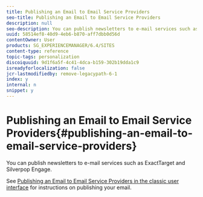 ```yaml
---
title: Publishing an Email to Email Service Providers
seo-title: Publishing an Email to Email Service Providers
description: null
seo-description: You can publish newsletters to e-mail services such as ExactTarget and Silverpop Engage
uuid: 58514ef8-40d9-4eb6-b870-aff7dbb0d56d
contentOwner: User
products: SG_EXPERIENCEMANAGER/6.4/SITES
content-type: reference
topic-tags: personalization
discoiquuid: 9d1f6a5f-4c41-4dca-b159-302b19dda1c9
isreadyforlocalization: false
jcr-lastmodifiedby: remove-legacypath-6-1
index: y
internal: n
snippet: y
---
```


# Publishing an Email to Email Service Providers{#publishing-an-email-to-email-service-providers}

You can publish newsletters to e-mail services such as ExactTarget and Silverpop Engage.

See [Publishing an Email to Email Service Providers in the classic user interface](../../classic-ui-authoring/using/classic-personalization-campaigns-email-newsletters.md) for instructions on publishing your email.

<!--
Comment Type: remark
Last Modified By: unknown unknown (ims-author-77F410094CD97C4F0A746C1B@AdobeID)
Last Modified Date: 2018-02-02T12:33:15.057-0500
<p>Drafted out content as this may have a touch-enabled equivalent. </p>
-->

<!--
Comment Type: draft

<p>This document describes how to configure AEM to publish a newsletter to these e-mail services.</p>
-->

<!--
Comment Type: draft

<note type="note">
<p>You need to configure the service provider before you can create and publish an email. See <a href="../../administering/using/exacttarget.md">Configuring ExactTarget</a> and <a href="../../administering/using/silverpop.md">Configuring Silverpop Engage</a> for more information. </p>
</note>
-->

<!--
Comment Type: draft

<p>To publish your email to the email service provider, you need to perform the following steps:</p>
<ol>
<li>Create an email.</li>
<li>Apply the Email Service configuration to the email.</li>
<li>Publish the email.</li>
</ol>
-->

<!--
Comment Type: draft

<note type="note">
<p>If you update email providers, do a flight test, or send a newsletter, these operations fail if the newsletter is not published to the Publish instance first or if the Publish instance is not available. Be sure to publish your newsletter and make sure the Publish instance is up and running.</p>
</note>
-->

<!--
Comment Type: draft

<h2>Creating an Email</h2>
-->

<!--
Comment Type: draft

<p>An email or newsletter that you want to publish to an e-mail service can be created under a campaign using the <strong>Geometrixx Newsletter</strong> template. You can also use the <strong>Geometrixx Outdoors E-Mail</strong> template. Sample email/newsletter-based on the <strong>Geometrixx Outdoors E-Mail</strong> template are available at <span class="code">http://&lt;hostname&gt;:&lt;port&gt;/cf#/content/campaigns/geometrixx-outdoors/e-mails.html</span>.</p>
<p>To create a new email that is published to the configured e-mail service:</p>
-->

<!--
Comment Type: draft

<ol>
<li><p>Go to <strong>Websites</strong> and then <strong>Campaigns</strong>. Select a campaign. </p> </li>
<li><p>Click <strong>New</strong> to open the <strong>Create Page </strong>window.</p> </li>
<li><p>Enter the title, name, and select the <strong>Geometrixx Newsletter</strong> template from the list of available templates.</p> <img imageRotate="0" src="assets/chlimage_1-6.jpeg" /></li>
<li><p>Click <strong>Create</strong>.</p> </li>
<li><p>Open the created email. </p> </li>
<li><p>Switch to design mode to select the components you want to display in the sidekick. </p> </li>
<li><p>Switch to edit mode and start adding content (text, images, <a href="#addingexacttargetemailtoolstoyouremail">email tools</a>, <a href="#addingtextandpersonalizationtooltoyouremail">personalization variables</a>, and so on) to your email. </p> <img imageRotate="0" src="assets/chlimage_1-7.jpeg" /></li>
</ol>
-->

<!--
Comment Type: draft

<h3>Adding ExactTarget Email Tools to your email</h3>
-->

<!--
Comment Type: draft

<note type="note">
<p>This section is specific to the ExactTarget service.</p>
</note>
-->

<!--
Comment Type: draft

<p>The <strong>Email Tools</strong> component for ExactTarget can add more email functionality to your email/newsletter. </p>
-->

<!--
Comment Type: draft

<ol>
<li><p>Open an email to be published to ExactTarget.</p> </li>
<li><p>Add the component <strong>ET - Email Tools </strong>to your page using the side kick. Open the component in Edit mode.</p> <img imageRotate="0" src="assets/chlimage_1.gif" /></li>
<li><p>Select an option from the <strong>Options</strong> menu:</p>
<table border="1" cellpadding="1" cellspacing="0" width="100%">
<tbody>
<tr>
<td>Physical Mailing Address (Required)</td>
<td>This component inserts the physical mailing address of your organization in your email.</td>
</tr>
<tr>
<td>Profile Center (Required)</td>
<td>The profile center is a webpage where subscribers can enter and maintain the personal information that you keep about them.</td>
</tr>
<tr>
<td>View Email as a Web Page</td>
<td>This component allows the user to view the email as a webpage.</td>
</tr>
<tr>
<td>Privacy Policy</td>
<td>This component inserts the link to your privacy policy in the email.<br /> </td>
</tr>
<tr>
<td>Unsubscribe Center</td>
<td>Gives the option to the user to unsubscribe from your mailing list.</td>
</tr>
<tr>
<td>Subscription Center</td>
<td>A subscription center is a web page where a subscriber can control the messages they receive from your organization.</td>
</tr>
<tr>
<td>Track Email Opens</td>
<td>A hidden component that allows you to use ExactTarget tracking feature.<br /> </td>
</tr>
</tbody>
</table>
<note type="note">
<p>The <strong>Options</strong> drop-down menu is only populated if ExactTarget configuration is applied to the email. See <a href="#applyingemailserviceconfigurationtoemailsettings">Applying Email Service Configuration to Email Settings</a> for more information.</p>
</note></li>
<li><p>Publish the email to ExactTarget.</p> <p>The email with the email tools is available for use in the configured ExactTarget account.</p> </li>
</ol>
-->

<!--
Comment Type: draft

<note type="note">
<ul>
<li>The URLs within the email tools are replaced (in the received email) by their actual values only when an email is sent using <strong>Simple Send</strong> or <strong>Guided Send</strong> but not <strong>Test Send</strong>.</li>
<li>Two of the email tools are required: <strong>Physical Mailing Address (Required)</strong> and <strong>Profile Center (Required)</strong>. When the email is published to ExactTarget, these two email-tools are added to the bottom of every mail by default.</li>
</ul>
</note>
-->

<!--
Comment Type: draft

<h3>Adding Text and Personalization tool to your e-mail</h3>
-->

<!--
Comment Type: draft

<p>You can add personalized fields in an email by adding the <strong>Text and Personalization</strong> component to the page:</p>
-->

<!--
Comment Type: draft

<ol>
<li><p>Open the e-mail to be published to your e-mail service.</p> </li>
<li><p>To enable personalization field from your email service, add the framework configuration while configuring the email service. See <a href="../../administering/using/silverpop.md">configuring Silverpop Engage</a> and <a href="../../administering/using/exacttarget.md">configuring Exact Target</a> for more information.</p> </li>
<li><p>nAdd the component <strong>Text & Personalization</strong> from the sidekick. This component is the part of newsletter group. Open this component in the edit mode.</p> <img imageRotate="0" src="assets/chlimage_1-365.png" /></li>
<li><p>Add the required personalized field to the text by selecting the field from the drop-down menu and clicking <strong>Insert</strong>.</p> </li>
<li><p>Click <strong>OK </strong>to finish.</p> </li>
</ol>
-->

<!--
Comment Type: draft

<h2>Applying E-mail Service Configuration to E-mail Settings</h2>
-->

<!--
Comment Type: draft

<p>To apply your E-mail service configuration to a newsletter:</p>
-->

<!--
Comment Type: draft

<ol>
<li><p>Create an E-mail Service configuration. </p> </li>
<li><p>Open your email/newsletter.</p> </li>
<li><p>Open the email/newsletter settings by either clicking <strong>Settings</strong> or by clicking <strong>Page Properties in</strong> the sidekick. </p> <img imageRotate="0" src="assets/chlimage_1-8.jpeg" /></li>
<li><p>Click <strong>Add Service</strong> in <strong>Cloud Services</strong> tab. You see the list of services. Select your required configuration - either <strong>ExactTarget</strong> or <strong>Silverpop</strong> - from the list from the drop-down list.</p> <img imageRotate="0" src="assets/chlimage_1-9.jpeg" /></li>
<li><p>Click <strong>OK</strong>. </p> </li>
</ol>
-->

<!--
Comment Type: draft

<h2>Publishing Emails to Email Service</h2>
-->

<!--
Comment Type: draft

<p>Emails/Newsletters can be published to your E-mail Service by following these steps:</p>
-->

<!--
Comment Type: draft

<ol>
<li><p>Open the email.</p> </li>
<li><p>Before publishing a email, make sure you have applied the correct configuration to your email.</p> </li>
<li><p>Click <strong>Publish</strong>. This opens the <strong>Publish Newsletter To E-mail Service Provider</strong> window. </p> </li>
<li><p>Fill in the <strong>Newsletter Name</strong> field. The email/newsletter is published to E-mail Service Provider with this name. In case a email name is not provided, then the email is published using the page name of the newsletter in AEM. </p> </li>
<li><p>Click <strong>Publish</strong>. </p> <img imageRotate="0" src="assets/chlimage_1-10.jpeg" /><p>If successful, AEM confirms you can view the email in ExactTarget or Silverpop Engage.</p> <p>In the case of ExactTarget the published email can ve viewed by clicking <strong>View Published Email</strong>. This takes you directly to the published newsletter in the ExactTarget (<a href="http://members.exacttarget.com/">http://members.exacttarget.com/</a>.).</p> </li>
</ol>
-->

<!--
Comment Type: draft

<note type="note">
<p>If a email/newsletter is published with the same name as that of a email/newsletter already published, then the earlier email/newsletter is not replaced. Instead, a new email/newsletter is created with same name (the IDs of two newsletters are, however, different).</p>
<p>Publishing the email/newsletter to E-mail Service Provider also publishes the email/newsletter to the AEM publish instance.</p>
</note>
-->

<!--
Comment Type: draft

<h3>Updating A Published E-mail</h3>
-->

<!--
Comment Type: draft

<p>The <strong>Update</strong> button on the Publish dialog box lets you update a newsletter already published to an E-mail Service Provider. In case the newsletter has not yet been published and the <strong>Update</strong> button is clicked, a <strong>Newsletter is not published</strong> message displays.</p>
<p>To update a published email: </p>
-->

<!--
Comment Type: draft

<ol>
<li><p>Open the email/newsletter that has previously been published to an e-mail service provider that you want to re-publish after making changes to the email/newsletter.</p> </li>
<li><p>Click <strong>Publish</strong>. The<strong> Publish Newsletter to Email Service Provider </strong>window displays. Click <strong>Update</strong>.</p> <p>To check if the email/newsletter has been updated on ExactTarget, click <strong>View Published Email</strong>. This takes you to the published email in ExactTarget.</p> <p>To check if the email/newsletter has been updated on Silverpop Email Service, visit the Silverpop Engage site.</p> </li>
</ol>
-->

